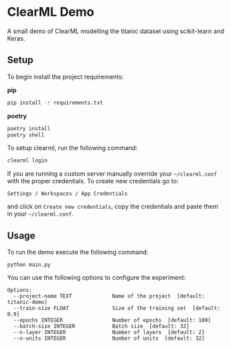 # ClearML Demo
A small demo of ClearML modelling the titanic dataset using scikit-learn and Keras.
## Setup

To begin install the project requirements:

**pip**
```bash
pip install -r requirements.txt
```

**poetry**
```bash
poetry install
poetry shell
```

To setup clearml, run the following command:

```bash
clearml login
```

If you are running a custom server manually override your `~/clearml.conf` with the proper credentials. To create new credentials go to:

```
Settings / Workspaces / App Credentials
```

and click on `Create new credentials`, copy the credentials and paste them in your `~/clearml.conf`.

## Usage

To run the demo execute the following command:
```
python main.py
```

You can use the following options to configure the experiment:
```
Options:
  --project-name TEXT             Name of the project  [default: titanic-demo]
  --train-size FLOAT              Size of the training set  [default: 0.9]
  --epochs INTEGER                Number of epochs  [default: 100]
  --batch-size INTEGER            Batch size  [default: 32]
  --n-layer INTEGER               Number of layers  [default: 2]
  --n-units INTEGER               Number of units  [default: 32]
  ```